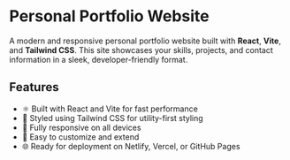 # Personal Portfolio Website

A modern and responsive personal portfolio website built with **React**, **Vite**, and **Tailwind CSS**. This site showcases your skills, projects, and contact information in a sleek, developer-friendly format.

## Features

- ⚛️ Built with React and Vite for fast performance
- 🎨 Styled using Tailwind CSS for utility-first styling
- 📱 Fully responsive on all devices
- 🧩 Easy to customize and extend
- 🌐 Ready for deployment on Netlify, Vercel, or GitHub Pages
